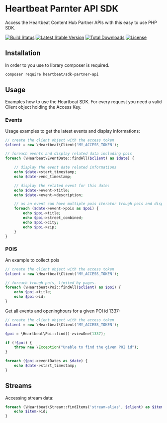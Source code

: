# Heartbeat Parnter API SDK

Access the Heartbeat Content Hub Partner APIs with this easy to use PHP SDK.

[![Build Status](https://travis-ci.org/heartbeatgmbh/sdk-partner-api.svg?branch=master)](https://travis-ci.org/heartbeatgmbh/sdk-partner-api)
[![Latest Stable Version](https://poser.pugx.org/heartbeat/sdk-partner-api/v/stable)](https://packagist.org/packages/heartbeat/sdk-partner-api)
[![Total Downloads](https://poser.pugx.org/heartbeat/sdk-partner-api/downloads)](https://packagist.org/packages/heartbeat/sdk-partner-api)
[![License](https://poser.pugx.org/heartbeat/sdk-partner-api/license)](https://packagist.org/packages/heartbeat/sdk-partner-api)

## Installation

In order to you use to library composer is required.

```sh
composer require heartbeat/sdk-partner-api
```

## Usage

Examples how to use the Heartbeat SDK. For every request you need a valid Client object holding the Access Key.

### Events

Usage examples to get the latest events and display informations:

```php
// create the client object with the access token
$client = new \Heartbeat\Client('MY_ACCESS_TOKEN');

// foreach events and display related data including pois
foreach (\Hearbeat\EventDate::findAll($client) as $date) {

    // display the event date related informations
    echo $date->start_timestamp;
    echo $date->end_timestamp;

    // display the related event for this date:
    echo $date->event->title;
    echo $date->event->description;

    // as an event can have multiple pois iterator trough pois and display infos
    foreach ($date->event->pois as $poi) {
        echo $poi->title;
        echo $poi->street_combined;
        echo $poi->city;
        echo $poi->zip;
    }
}
```

### POIS

An example to collect pois

```php
// create the client object with the access token
$client = new \Heartbeat\Client('MY_ACCESS_TOKEN');

// foreach trough pois, limited by pages.
foreach (\Heartbeat\Poi::findAll($client) as $poi) {
    echo $poi->title;
    echo $poi->id;
}
```

Get all events and openinghours for a given POI id 1337:

```php
// create the client object with the access token
$client = new \Heartbeat\Client('MY_ACCESS_TOKEN');

$poi = \Heartbeat\Poi::find()->viewOne(1337);

if (!$poi) {
    throw new \Exception("Unable to find the given POI id");
}

foreach ($poi->eventDates as $date) {
    echo $date->start_timestamp;
}
```

## Streams

Accessing stream data:

```php
foreach (\Heartbeat\Stream::findItems('stream-alias', $client) as $item) {
    echo $item->id;
}
```